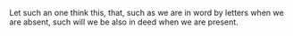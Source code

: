 Let such an one think this, that, such as we are in word by letters when we are absent, such will we be also in deed when we are present.
